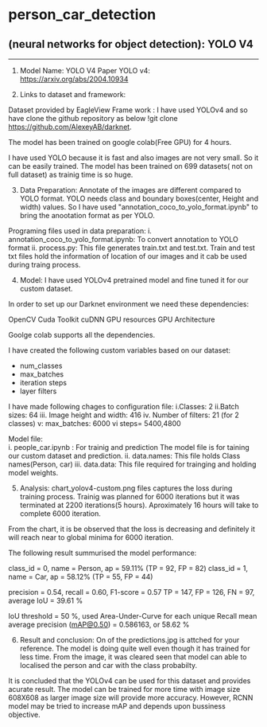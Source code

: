 # person_car_detection

## (neural networks for object detection): YOLO V4



--------------------------------------------------------------------------

1. Model Name: YOLO V4
   Paper YOLO v4: https://arxiv.org/abs/2004.10934

2. Links to dataset and framework:

  Dataset provided by EagleView
  Frame work : I have used YOLOv4 and so have clone the github repository as below
  !git clone https://github.com/AlexeyAB/darknet.
   
  The model has been trained on google colab(Free GPU) for 4 hours. 

I have used YOLO because it is fast and also images are not very small. So it can be easily trained. 
The model has been trained on 699 datasets( not on full dataset) as trainig time is so huge. 


3. Data Preparation:
Annotate of the images are different compared to YOLO format. YOLO needs class and boundary boxes(center, Height and width) values.
So I have used "annotation_coco_to_yolo_format.ipynb" to bring the anootation format as per YOLO. 

Programing files used in data preparation:
i. annotation_coco_to_yolo_format.ipynb: To convert annotation to YOLO format
ii. process.py: This file generates train.txt and test.txt. Train and test txt files hold the information of location of our images and it cab be used during traing process.

4. Model:
I have used YOLOv4 pretrained model and fine tuned it for our custom dataset. 

In order to set up our Darknet environment we need these dependencies:

OpenCV
Cuda Toolkit
cuDNN
GPU resources
GPU Architecture

Goolge colab supports all the dependencies. 


I have created the following custom variables based on our dataset:

- num_classes
- max_batches 
- iteration steps
- layer filters

I have made following chages to configuration file:
i.Classes: 2
ii.Batch sizes: 64
iii. Image height and width: 416
iv. Number of filters: 21 (for 2 classes)
v: max_batches: 6000
vi  steps= 5400,4800

Model file:  
i. people_car.ipynb : For trainig and prediction
The model file is for taining our custom dataset and prediction.
ii. data.names: This file holds Class names(Person, car)
iii. data.data: This file required for trainging and holding model weights.  

5. Analysis:
chart_yolov4-custom.png files captures the loss during training process. Trainig was planned for 6000 iterations but it was terminated at 2200
iterations(5 hours). Aproximately 16 hours will take to complete 6000 iteration.  

From the chart, it is be observed that the loss is decreasing and definitely it will reach near to global minima for 6000 iteration. 

The following result summurised the model performance: 

class_id = 0, name = Person, ap = 59.11%  (TP = 92, FP = 82) 
class_id = 1, name = Car, ap = 58.12%   	 (TP = 55, FP = 44) 

precision = 0.54, recall = 0.60, F1-score = 0.57 
TP = 147, FP = 126, FN = 97, average IoU = 39.61 %

IoU threshold = 50 %, used Area-Under-Curve for each unique Recall 
mean average precision (mAP@0.50) = 0.586163, or 58.62 % 

6. Result and conclusion:
On of the predictions.jpg is attched for your reference. The model is doing quite well even though it has trained for less time. From 
the image, it was cleared seen that model can able to localised the person and car with the class probabilty. 

It is concluded that the YOLOv4 can be used for this dataset and provides acurate result. The model can be trained for more time with image size 608X608 as larger
image size will provide more accuracy. However, RCNN model  may be tried to increase mAP and depends upon bussiness objective. 
